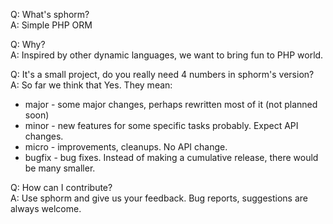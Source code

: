 Q: What's sphorm?<br>
A: Simple PHP ORM<br>

Q: Why?<br>
A: Inspired by other dynamic languages, we want to bring fun to PHP world.<br>

Q: It's a small project, do you really need 4 numbers in sphorm's version?<br>
A: So far we think that Yes. They mean:<br>
<ul><li>major - some major changes, perhaps rewritten most of it (not planned soon)<br>
</li><li>minor - new features for some specific tasks probably. Expect API changes.<br>
</li><li>micro - improvements, cleanups. No API change.<br>
</li><li>bugfix - bug fixes. Instead of making a cumulative release, there would be many smaller.<br></li></ul>

Q: How can I contribute?<br>
A: Use sphorm and give us your feedback. Bug reports, suggestions are always welcome.